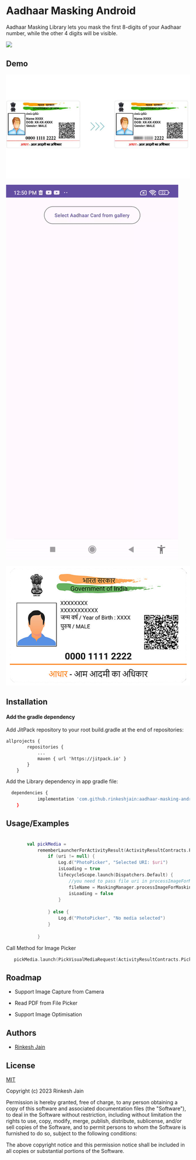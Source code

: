 
# Aadhaar Masking Android

Aadhaar Masking Library lets you mask the first 8-digits of your Aadhaar number, while the other 4 digits will be visible.

[![](https://jitpack.io/v/rinkeshjain/aadhaar-masking-android.svg)](https://jitpack.io/#rinkeshjain/aadhaar-masking-android)



## Demo


![Sample](media/masked-aadhaar-1653820165.jpg)

![Sample](media/record.gif)

![Sample](media/Adhaar-Card-Sample.png)


## Installation
#### Add the gradle dependency

Add JitPack repository to your root build.gradle at the end of repositories:
```
allprojects {
		repositories {
			...
			maven { url 'https://jitpack.io' }
		}
	}
```

Add the Library dependency in app gradle file:
```bash
  dependencies {
	        implementation 'com.github.rinkeshjain:aadhaar-masking-android:0.0.4'
	}
```




## Usage/Examples

```kotlin

        val pickMedia =
            rememberLauncherForActivityResult(ActivityResultContracts.PickVisualMedia()) { uri ->
                if (uri != null) {
                    Log.d("PhotoPicker", "Selected URI: $uri")
                    isLoading = true
                    lifecycleScope.launch(Dispatchers.Default) {
                        //you need to pass file uri in processImageForMasking method respone is File
                        fileName = MaskingManager.processImageForMasking(this@MainActivity, uri)
                        isLoading = false
                    }

                } else {
                    Log.d("PhotoPicker", "No media selected")
                }

            }


```
Call Method for Image Picker
```kotlin
   pickMedia.launch(PickVisualMediaRequest(ActivityResultContracts.PickVisualMedia.ImageOnly))

```


## Roadmap

- Support Image Capture from Camera

- Read PDF from File Picker

- Support Image Optimisation


## Authors

- [Rinkesh Jain](https://www.github.com/rinkeshjain)


## License

[MIT](https://choosealicense.com/licenses/mit/)


Copyright (c) 2023 Rinkesh Jain

Permission is hereby granted, free of charge, to any person obtaining a copy
of this software and associated documentation files (the "Software"), to deal
in the Software without restriction, including without limitation the rights
to use, copy, modify, merge, publish, distribute, sublicense, and/or sell
copies of the Software, and to permit persons to whom the Software is
furnished to do so, subject to the following conditions:

The above copyright notice and this permission notice shall be included in all
copies or substantial portions of the Software.
